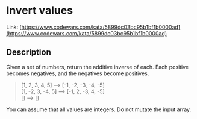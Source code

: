 # Invert values

Link: [https://www.codewars.com/kata/5899dc03bc95b1bf1b0000ad](https://www.codewars.com/kata/5899dc03bc95b1bf1b0000ad)

## Description

Given a set of numbers, return the additive inverse of each. Each positive becomes negatives, and the negatives become positives.

> [1, 2, 3, 4, 5] --> [-1, -2, -3, -4, -5]  
> [1, -2, 3, -4, 5] --> [-1, 2, -3, 4, -5]  
> [] --> []

You can assume that all values are integers. Do not mutate the input array.
